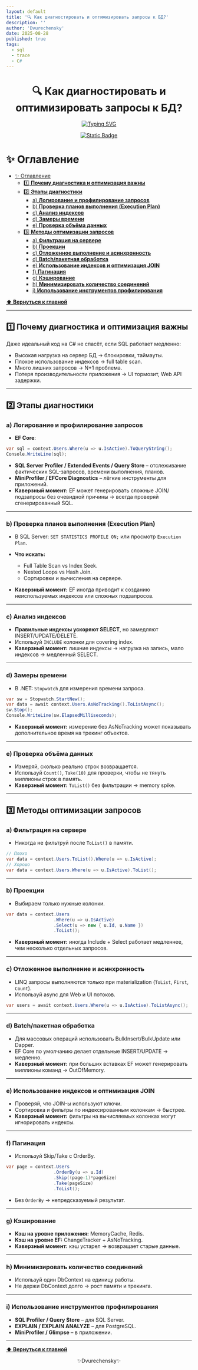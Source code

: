 ```yaml
---
layout: default
title: '🔍 Как диагностировать и оптимизировать запросы к БД?'
description: ''
author: 'Dvurechensky'
date: 2025-08-28
published: true
tags:
  - sql
  - trace
  - C#
---
```


<h1 align="center">🔍 Как диагностировать и оптимизировать запросы к БД?</h1>
<p align="center">
    <a href="https://git.io/typing-svg"><img src="https://readme-typing-svg.demolab.com?font=Fira+Code&pause=1000&center=true&vCenter=true&width=435&lines=%D0%9F%D0%BE%D0%B2%D1%82%D0%BE%D1%80%D0%B5%D0%BD%D0%B8%D0%B5+-+%D0%BC%D0%B0%D1%82%D1%8C+%D1%83%D1%87%D0%B5%D0%BD%D0%B8%D1%8F" alt="Typing SVG" /></a>
</p>
<p align="center">
    <a href="https://sites.google.com/view/dvurechensky" target="_blank"><img alt="Static Badge" src="https://shields.dvurechensky.pro/badge/Dvurechensky-Nikolay-blue"></a>
</p>

# ✨ Оглавление

- [✨ Оглавление](#-оглавление)
  - [1️⃣ **Почему диагностика и оптимизация важны**](#1️⃣-почему-диагностика-и-оптимизация-важны)
  - [2️⃣ **Этапы диагностики**](#2️⃣-этапы-диагностики)
    - [a) **Логирование и профилирование запросов**](#a-логирование-и-профилирование-запросов)
    - [b) **Проверка планов выполнения (Execution Plan)**](#b-проверка-планов-выполнения-execution-plan)
    - [c) **Анализ индексов**](#c-анализ-индексов)
    - [d) **Замеры времени**](#d-замеры-времени)
    - [e) **Проверка объёма данных**](#e-проверка-объёма-данных)
  - [3️⃣ **Методы оптимизации запросов**](#3️⃣-методы-оптимизации-запросов)
    - [a) **Фильтрация на сервере**](#a-фильтрация-на-сервере)
    - [b) **Проекции**](#b-проекции)
    - [c) **Отложенное выполнение и асинхронность**](#c-отложенное-выполнение-и-асинхронность)
    - [d) **Batch/пакетная обработка**](#d-batchпакетная-обработка)
    - [e) **Использование индексов и оптимизация JOIN**](#e-использование-индексов-и-оптимизация-join)
    - [f) **Пагинация**](#f-пагинация)
    - [g) **Кэширование**](#g-кэширование)
    - [h) **Минимизировать количество соединений**](#h-минимизировать-количество-соединений)
    - [i) **Использование инструментов профилирования**](#i-использование-инструментов-профилирования)

**[⬆ Вернуться к главной](../index.md)**

---

## 1️⃣ **Почему диагностика и оптимизация важны**

Даже идеальный код на C# не спасёт, если SQL работает медленно:

- Высокая нагрузка на сервер БД → блокировки, таймауты.
- Плохое использование индексов → full table scan.
- Много лишних запросов → N+1 проблема.
- Потеря производительности приложения → UI тормозит, Web API задержки.

---

## 2️⃣ **Этапы диагностики**

### a) **Логирование и профилирование запросов**

- **EF Core**:

```csharp
var sql = context.Users.Where(u => u.IsActive).ToQueryString();
Console.WriteLine(sql);
```

- **SQL Server Profiler / Extended Events / Query Store** – отслеживание фактических SQL-запросов, времени выполнения, планов.
- **MiniProfiler / EFCore Diagnostics** – лёгкие инструменты для приложений.
- **Каверзный момент:** EF может генерировать сложные JOIN/подзапросы без очевидной причины → всегда проверяй сгенерированный SQL.

---

### b) **Проверка планов выполнения (Execution Plan)**

- В SQL Server: `SET STATISTICS PROFILE ON;` или просмотр `Execution Plan`.
- **Что искать:**

  - Full Table Scan vs Index Seek.
  - Nested Loops vs Hash Join.
  - Сортировки и вычисления на сервере.

- **Каверзный момент:** EF иногда приводит к созданию неиспользуемых индексов или сложных подзапросов.

---

### c) **Анализ индексов**

- **Правильные индексы ускоряют SELECT**, но замедляют INSERT/UPDATE/DELETE.
- Используй `INCLUDE` колонки для covering index.
- **Каверзный момент:** лишние индексы → нагрузка на запись, мало индексов → медленный SELECT.

---

### d) **Замеры времени**

- В .NET: `Stopwatch` для измерения времени запроса.

```csharp
var sw = Stopwatch.StartNew();
var data = await context.Users.AsNoTracking().ToListAsync();
sw.Stop();
Console.WriteLine(sw.ElapsedMilliseconds);
```

- **Каверзный момент:** измерение без AsNoTracking может показывать дополнительное время на трекинг объектов.

---

### e) **Проверка объёма данных**

- Измеряй, сколько реально строк возвращается.
- Используй `Count()`, `Take(10)` для проверки, чтобы не тянуть миллионы строк в память.
- **Каверзный момент:** `ToList()` без фильтрации → memory spike.

---

## 3️⃣ **Методы оптимизации запросов**

### a) **Фильтрация на сервере**

- Никогда не фильтруй после `ToList()` в памяти.

```csharp
// Плохо
var data = context.Users.ToList().Where(u => u.IsActive);
// Хорошо
var data = context.Users.Where(u => u.IsActive).ToList();
```

---

### b) **Проекции**

- Выбираем только нужные колонки.

```csharp
var data = context.Users
                  .Where(u => u.IsActive)
                  .Select(u => new { u.Id, u.Name })
                  .ToList();
```

- **Каверзный момент:** иногда Include + Select работает медленнее, чем несколько отдельных запросов.

---

### c) **Отложенное выполнение и асинхронность**

- LINQ запросы выполняются только при materialization (`ToList`, `First`, `Count`).
- Используй async для Web и UI потоков.

```csharp
var users = await context.Users.Where(u => u.IsActive).ToListAsync();
```

---

### d) **Batch/пакетная обработка**

- Для массовых операций использовать BulkInsert/BulkUpdate или Dapper.
- EF Core по умолчанию делает отдельные INSERT/UPDATE → медленно.
- **Каверзный момент:** при больших вставках EF может генерировать миллионы команд → OutOfMemory.

---

### e) **Использование индексов и оптимизация JOIN**

- Проверяй, что JOIN-ы используют ключи.
- Сортировка и фильтры по индексированным колонкам → быстрее.
- **Каверзный момент:** фильтры на вычисляемых колонках могут игнорировать индексы.

---

### f) **Пагинация**

- Используй Skip/Take с OrderBy.

```csharp
var page = context.Users
                  .OrderBy(u => u.Id)
                  .Skip((page-1)*pageSize)
                  .Take(pageSize)
                  .ToList();
```

- Без `OrderBy` → непредсказуемый результат.

---

### g) **Кэширование**

- **Кэш на уровне приложения:** MemoryCache, Redis.
- **Кэш на уровне EF:** ChangeTracker + AsNoTracking.
- **Каверзный момент:** кэш устарел → возвращает старые данные.

---

### h) **Минимизировать количество соединений**

- Используй один DbContext на единицу работы.
- Не держи DbContext долго → рост памяти и трекинга.

---

### i) **Использование инструментов профилирования**

- **SQL Profiler / Query Store** – для SQL Server.
- **EXPLAIN / EXPLAIN ANALYZE** – для PostgreSQL.
- **MiniProfiler / Glimpse** – в приложении.

---

**[⬆ Вернуться к главной](../index.md)**

<p align="center">✨Dvurechensky✨</p>
